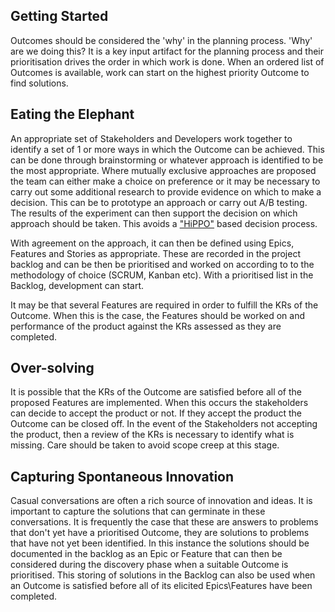 ## Getting Started
Outcomes should be considered the 'why' in the planning process. 'Why' are we doing this? It is a key input artifact for the planning process and their prioritisation drives the order in which work is done. When an ordered list of Outcomes is available, work can start on the highest priority Outcome to find solutions.

## Eating the Elephant
An appropriate set of Stakeholders and Developers work together to identify a set of 1 or more ways in which the Outcome can be achieved. This can be done through brainstorming or whatever approach is identified to be the most appropriate. Where mutually exclusive approaches are proposed the team can either make a choice on preference or it may be necessary to carry out some additional research to provide evidence on which to make a decision. This can be to prototype an approach or carry out A/B testing. The results of the experiment can then support the decision on which approach should be taken. This avoids a ["HiPPO"](https://whatis.techtarget.com/definition/HiPPOs-highest-paid-persons-opinions) based decision process.

With agreement on the approach, it can then be defined using Epics, Features and Stories as appropriate. These are recorded in the project backlog and can be then be prioritised and worked on according to to the methodology of choice (SCRUM, Kanban etc). With a prioritised list in the Backlog, development can start.

It may be that several Features are required in order to fulfill the KRs of the Outcome. When this is the case, the Features should be worked on and performance of the product against the KRs assessed as they are completed.

## Over-solving
It is possible that the KRs of the Outcome are satisfied before all of the proposed Features are implemented. When this occurs the stakeholders can decide to accept the product or not. 
If they accept the product the Outcome can be closed off. 
In the event of the Stakeholders not accepting the product, then a review of the KRs is necessary to identify what is missing. Care should be taken to avoid scope creep at this stage.

## Capturing Spontaneous Innovation
Casual conversations are often a rich source of innovation and ideas. It is important to capture the solutions that can germinate in these conversations. It is frequently the case that these are answers to problems that don't yet have a prioritised Outcome, they are solutions to problems that have not yet been identified. In this instance the solutions should be documented in the backlog as an Epic or Feature that can then be considered during the discovery phase when a suitable Outcome is prioritised. This storing of solutions in the Backlog can also be used when an Outcome is satisfied before all of its elicited Epics\Features have been completed.

